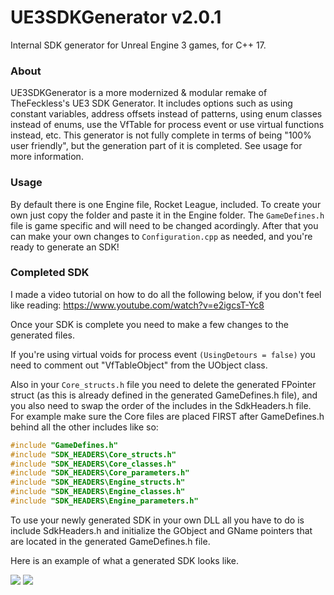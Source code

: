 # UE3SDKGenerator v2.0.1
Internal SDK generator for Unreal Engine 3 games, for C++ 17.

### About
UE3SDKGenerator is a more modernized & modular remake of TheFeckless's UE3 SDK Generator. It includes options such as using constant variables, address offsets instead of patterns, using enum classes instead of enums, use the VfTable for process event or use virtual functions instead, etc. This generator is not fully complete in terms of being "100% user friendly", but the generation part of it is completed. See usage for more information.

### Usage
By default there is one Engine file, Rocket League, included. To create your own just copy the folder and paste it in the Engine folder. The `GameDefines.h` file is game specific and will need to be changed acordingly. After that you can make your own changes to `Configuration.cpp` as needed, and you're ready to generate an SDK!

### Completed SDK

I made a video tutorial on how to do all the following below, if you don't feel like reading: https://www.youtube.com/watch?v=e2igcsT-Yc8

Once your SDK is complete you need to make a few changes to the generated files.

If you're using virtual voids for process event `(UsingDetours = false)` you need to comment out "VfTableObject" from the UObject class.

Also in your `Core_structs.h` file you need to delete the generated FPointer struct (as this is already defined in the generated GameDefines.h file), and you also need to swap the order of the includes in the SdkHeaders.h file. For example make sure the Core files are placed FIRST after GameDefines.h behind all the other includes like so:

```cpp
#include "GameDefines.h"
#include "SDK_HEADERS\Core_structs.h"
#include "SDK_HEADERS\Core_classes.h"
#include "SDK_HEADERS\Core_parameters.h"
#include "SDK_HEADERS\Engine_structs.h"
#include "SDK_HEADERS\Engine_classes.h"
#include "SDK_HEADERS\Engine_parameters.h"
```

To use your newly generated SDK in your own DLL all you have to do is include SdkHeaders.h and initialize the GObject and GName pointers that are located in the generated GameDefines.h file.

Here is an example of what a generated SDK looks like.

![](https://i.imgur.com/gQhmv34.png)
![](https://i.imgur.com/b3N6MvO.png)
